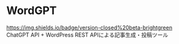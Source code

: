 # WordGPT
https://img.shields.io/badge/version-closed%20beta-brightgreen  
ChatGPT API + WordPress REST APIによる記事生成・投稿ツール


